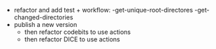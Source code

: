 - refactor and add test + workflow: 
    -get-unique-root-directores
    -get-changed-directories
- publish a new version
    - then refactor codebits to use actions
    - then refactor DICE to use actions
